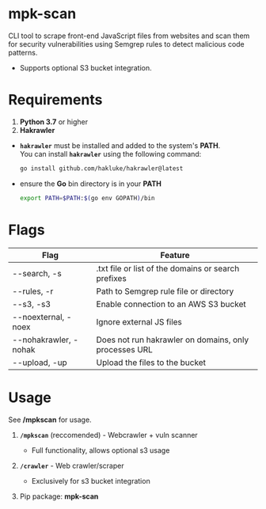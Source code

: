 # mpk-scan
CLI tool to scrape front-end JavaScript files from websites and scan them for security vulnerabilities using Semgrep rules to detect malicious code patterns.

- Supports optional S3 bucket integration.

# Requirements
1. **Python 3.7** or higher
2. **Hakrawler**
- **`hakrawler`** must be installed and added to the system's **PATH**.  
  You can install **`hakrawler`** using the following command:
  ```bash
  go install github.com/hakluke/hakrawler@latest
- ensure the **Go** bin directory is in your **PATH**
  ```bash
  export PATH=$PATH:$(go env GOPATH)/bin

# Flags

| Flag          | Feature       |
| ------------- | ------------- |
| --search, -s  | .txt file or list of the domains or search prefixes  |
| --rules, -r  | Path to Semgrep rule file or directory  |
| --s3, -s3  | Enable connection to an AWS S3 bucket  |
| --noexternal, -noex  | Ignore external JS files  |
| --nohakrawler, -nohak  | Does not run hakrawler on domains, only processes URL  |
| --upload, -up  | Upload the files to the bucket  |

# Usage
See **/mpkscan** for usage.

1. **`/mpkscan`** (reccomended) - Webcrawler + vuln scanner
   - Full functionality, allows optional s3 usage

2. **`/crawler`** - Web crawler/scraper
   - Exclusively for s3 bucket integration

3. Pip package: **mpk-scan**
